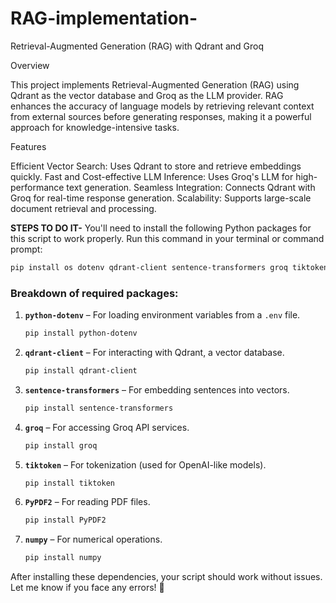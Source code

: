 # RAG-implementation-

Retrieval-Augmented Generation (RAG) with Qdrant and Groq

Overview

This project implements Retrieval-Augmented Generation (RAG) using Qdrant as the vector database and Groq as the LLM provider. RAG enhances the accuracy of language models by retrieving relevant context from external sources before generating responses, making it a powerful approach for knowledge-intensive tasks.

Features

Efficient Vector Search: Uses Qdrant to store and retrieve embeddings quickly.
Fast and Cost-effective LLM Inference: Uses Groq's LLM for high-performance text generation.
Seamless Integration: Connects Qdrant with Groq for real-time response generation.
Scalability: Supports large-scale document retrieval and processing.

**STEPS TO DO IT-**
You'll need to install the following Python packages for this script to work properly. Run this command in your terminal or command prompt:

```bash
pip install os dotenv qdrant-client sentence-transformers groq tiktoken PyPDF2 numpy
```

### Breakdown of required packages:
1. **`python-dotenv`** – For loading environment variables from a `.env` file.  
   ```bash
   pip install python-dotenv
   ```
2. **`qdrant-client`** – For interacting with Qdrant, a vector database.  
   ```bash
   pip install qdrant-client
   ```
3. **`sentence-transformers`** – For embedding sentences into vectors.  
   ```bash
   pip install sentence-transformers
   ```
4. **`groq`** – For accessing Groq API services.  
   ```bash
   pip install groq
   ```
5. **`tiktoken`** – For tokenization (used for OpenAI-like models).  
   ```bash
   pip install tiktoken
   ```
6. **`PyPDF2`** – For reading PDF files.  
   ```bash
   pip install PyPDF2
   ```
7. **`numpy`** – For numerical operations.  
   ```bash
   pip install numpy
   ```

After installing these dependencies, your script should work without issues. Let me know if you face any errors! 🚀
